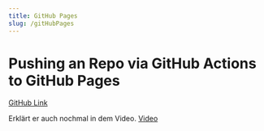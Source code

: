 ```yaml
---
title: GitHub Pages
slug: /gitHubPages
---
```


# Pushing an Repo via GitHub Actions to GitHub Pages

[GitHub Link](https://github.com/JamesIves/github-pages-deploy-action)

Erklärt er auch nochmal in dem Video.
[Video](https://www.youtube.com/watch?v=jBZfo2Mj1mY)